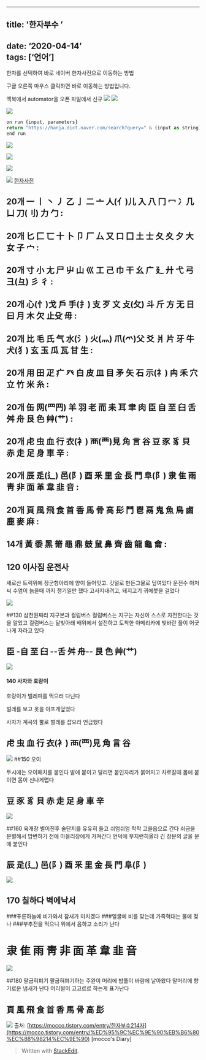 
---
## title: '한자부수 ’  
date: ‘2020-04-14’  
tags: [‘언어’]
---
한자를 선택하여 바로 네이버 한자사전으로 이동하는 방법

구글 오른쪽 마우스 클릭하면 바로 이동하는 방법입니다.

맥북에서 automator을 오픈
파일에서 신규
![](https://i.ibb.co/ts0xCdp/auto-01.png)
![](https://i.ibb.co/cbcvvZ6/auto-02.png)

![](https://i.ibb.co/VLm5jBV/auto-03.png)
```js
on run {input, parameters}
return "https://hanja.dict.naver.com/search?query=" & (input as string)
end run
```
![](https://i.ibb.co/ggRXPR1/auto-04.png)

![](https://i.ibb.co/Gc5YW0R/auto-05.png)


![](https://i.ibb.co/rZHj6FV/hanja-81-120.png)

![](https://i.ibb.co/SfWyQ4Z/hanja01-81-120.png)
[한자사전](https://hanja.dict.naver.com/)
## 20개 一 丨 丶 丿 乙 亅 二 亠 人(亻)儿 入 八 冂 冖 冫几 凵 刀(刂) 力 勹 : 
## 20개 匕 匚 匸 十 卜 卩 厂 厶 又 口 囗 土 士 夂 夊 夕 大 女 子 宀 : 
## 20개 寸 小 尢 尸 屮 山 巛 工 己 巾 干 幺 广 廴 廾 弋 弓 彐(彑) 彡 彳 : 
## 20개 心(忄)戈 戶 手(扌) 支 歹 文 攴(攵) 斗 斤 方 无 日 曰 月 木 欠 止殳 毋 : 
## 20개 比 毛 氏 气 水(氵) 火(灬) 爪(爫)父 爻 爿 片 牙 牛 犬(犭) 玄 玉 瓜 瓦 甘 生 : 
## 20개 用 田 疋 疒 癶 白 皮 皿 目 矛 矢 石 示(礻) 禸 禾 穴 立 竹 米 糸 : 
## 20개 缶 网(罒䍏) 羊 羽 老 而 耒 耳 聿 肉 臣 自 至 臼 舌 舛 舟 艮 色 艸(艹) : 
## 20개 虍 虫 血 行 衣(衤) 襾(覀)見 角 言 谷 豆 豕 豸 貝 赤 走 足 身 車 辛 : 
## 20개 辰 辵(辶) 邑(阝) 酉 釆 里 金 長 門 阜(阝) 隶 隹 雨 靑 非 面 革 韋 韭 音 : 
## 20개 頁 風 飛 食 首 香 馬 骨 高 髟 鬥 鬯 鬲 鬼 魚 鳥 鹵 鹿 麥 麻 : 
## 14개 黃 黍 黑 黹 黽 鼎 鼓 鼠 鼻 齊 齒 龍 龜 龠 : 


 ## 120 이사짐 운전사
새로산 트럭위에 장군항아리에 양이 들어잇고. 깃털로 만든그물로 덮여있다
운전수 아저씨 수염이 늙을때 까지 쟁기일만 했다
고사지내려고, 돼지고기 귀에붓을 걸었다 
 

![](https://i.ibb.co/kxxr1F8/hanja-01.png)
  
  ##130 삼천원짜리 지구본과 컬럼버스
  컬럼버스는 지구는 자신이 스스로 자전한다는 것을 알았고
  컬럼버스는 달빛아래 배위에서 설전하고
  도착한 아메리카에 빛바란 풀이 어긋나게 자라고 있다

## 臣 -自 至 臼 --舌 舛 舟-- 艮 色 艸(艹)


![](https://i.ibb.co/dD6fy8L/130.pnghttps://i.ibb.co/dD6fy8L/130.png)
#### 140 사자와 호랑이

호랑이가  벌레피를  먹으러  다닌다

벌레를  보고  옷을  아프게덮었다

사자가 계곡의 뿔로 벌레를 잡으라 언급했다

## 虍 虫 血 行 衣(衤) 襾(覀)見 角 言 谷
![](https://i.ibb.co/0QP1PkS/140.png)
##150 오이

두시에는 오이패치를 붙인다
발에 붙이고 달리면 붙인자리가 붉어지고
차로갈때 몸에 붙이면  몸이 신나게맵다
## 豆 豕 豸 貝 赤 走 足 身 車 辛

![](https://i.ibb.co/XYJXktP/150.png)

##160
육개장
별이진후  술단지를 유유히 들고  쉬엄쉬엄 착착 고을읍으로 간다
쇠금을 분별해서 맘변하기 전에 마을리장에게 가져간다
언덕에 부지런히올라 긴 장문의 글을 문에 붙인다

## 辰 辵(辶) 邑(阝) 酉 釆 里 金 長 門 阜(阝)

![](https://i.ibb.co/1zH5t8Z/160.png)

## 170 칠하다 벽에낙서

###푸른하늘에 비가와서 참새가 미치겠다
###얼굴에 비를 맞는데 가죽혁대는 물에 젖나
###부추전을 먹으니 위에서 음하고 소리가 난다

# 隶 隹 雨 靑 非 面 革 韋 韭 音

![](https://i.ibb.co/tKrK5CR/170.png)

##180  팔굽혀펴기
팔굽혀펴기하는 주완이 머리에 밥풀이 바람에 날아왔다
말머리에 향기로운 냄새가 난다
머리털이 고고르르 하는게 표가난다

## 頁 風 飛 食 首 香 馬 骨 高 髟
![](https://i.ibb.co/WGG7gWQ/180.png)
출처: [https://mocco.tistory.com/entry/한자부수214자](https://mocco.tistory.com/entry/%ED%95%9C%EC%9E%90%EB%B6%80%EC%88%98214%EC%9E%90) [mocco's Diary]

> Written with [StackEdit](https://stackedit.io/).
<!--stackedit_data:
eyJoaXN0b3J5IjpbMjM4MDU2MzI5LC04MzU5NzAyOTMsMTk2MT
UyMjM0MiwtMTM0OTk3MzgzLDExNzM4NjcxNSwtNDQyNDMzMTM0
LDU0NzIyMDA4NywtMTIyNDgwNTYzMiwyMzE2NDE3OTksLTE0Nz
I3NDc2NDksLTExMzYzMjUwNTYsMzg0MTU1NTIsMjAyOTUwMjIw
MiwtMjAxOTc1MDc5MiwtMTc4MDU3NDU1LC00NzQ3MDMwODIsNT
E2NDg4Nzk1LC0xMzAzMTcxMDYwLDE3NDc1MDYyODIsMTUxMjgy
NTIxMF19
-->